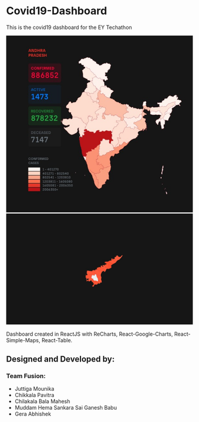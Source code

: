 # Covid19-Dashboard

This is the covid19 dashboard for the EY Techathon

<img src='https://raw.githubusercontent.com/Bala534/Covid19-Dashboard/main/images/WhatsApp%20Image%202021-01-24%20at%206.23.19%20PM.jpeg'>

<img src='https://raw.githubusercontent.com/Bala534/Covid19-Dashboard/main/images/image2.jpeg'>

Dashboard created in ReactJS with ReCharts, React-Google-Charts, React-Simple-Maps, React-Table.

## Designed and Developed by:

### Team Fusion:

<ul>
  <li>Juttiga Mounika</li>
  <li>Chikkala Pavitra</li>
  <li>Chilakala Bala Mahesh</li>
  <li>Muddam Hema Sankara Sai Ganesh Babu</li>
  <li>Gera Abhishek</li>
<ul>
